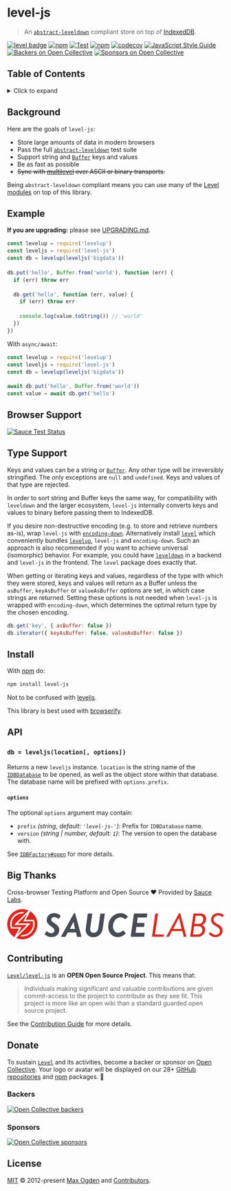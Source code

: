 # level-js

> An [`abstract-leveldown`][abstract-leveldown] compliant store on top of [IndexedDB][indexeddb].

[![level badge][level-badge]][awesome]
[![npm](https://img.shields.io/npm/v/level-js.svg?label=&logo=npm)](https://www.npmjs.com/package/level-js)
[![Test](https://github.com/Level/level-js/actions/workflows/test.yml/badge.svg)](https://github.com/Level/level-js/actions/workflows/test.yml)
[![npm](https://img.shields.io/npm/dm/level-js.svg?label=dl)](https://www.npmjs.com/package/level-js)
[![codecov](https://codecov.io/gh/Level/level-js/branch/master/graph/badge.svg)](https://codecov.io/gh/Level/level-js)
[![JavaScript Style Guide](https://img.shields.io/badge/code_style-standard-brightgreen.svg)](https://standardjs.com)
[![Backers on Open Collective](https://opencollective.com/level/backers/badge.svg?color=orange)](#backers)
[![Sponsors on Open Collective](https://opencollective.com/level/sponsors/badge.svg?color=orange)](#sponsors)

## Table of Contents

<details><summary>Click to expand</summary>

- [Background](#background)
- [Example](#example)
- [Browser Support](#browser-support)
- [Type Support](#type-support)
- [Install](#install)
- [API](#api)
  - [`db = leveljs(location[, options])`](#db--leveljslocation-options)
    - [`options`](#options)
- [Big Thanks](#big-thanks)
- [Contributing](#contributing)
- [Donate](#donate)
  - [Backers](#backers)
  - [Sponsors](#sponsors)
- [License](#license)

</details>

## Background

Here are the goals of `level-js`:

- Store large amounts of data in modern browsers
- Pass the full [`abstract-leveldown`][abstract-leveldown] test suite
- Support string and [`Buffer`][buffer] keys and values
- Be as fast as possible
- ~~Sync with [multilevel](https://github.com/juliangruber/multilevel) over ASCII or binary transports.~~

Being `abstract-leveldown` compliant means you can use many of the [Level modules][awesome] on top of this library.

## Example

**If you are upgrading:** please see [UPGRADING.md](UPGRADING.md).

```js
const levelup = require('levelup')
const leveljs = require('level-js')
const db = levelup(leveljs('bigdata'))

db.put('hello', Buffer.from('world'), function (err) {
  if (err) throw err

  db.get('hello', function (err, value) {
    if (err) throw err

    console.log(value.toString()) // 'world'
  })
})
```

With `async/await`:

```js
const levelup = require('levelup')
const leveljs = require('level-js')
const db = levelup(leveljs('bigdata'))

await db.put('hello', Buffer.from('world'))
const value = await db.get('hello')
```

## Browser Support

[![Sauce Test Status](https://app.saucelabs.com/browser-matrix/level-js.svg)](https://app.saucelabs.com/u/level-js)

## Type Support

Keys and values can be a string or [`Buffer`][buffer]. Any other type will be irreversibly stringified. The only exceptions are `null` and `undefined`. Keys and values of that type are rejected.

In order to sort string and Buffer keys the same way, for compatibility with `leveldown` and the larger ecosystem, `level-js` internally converts keys and values to binary before passing them to IndexedDB.

If you desire non-destructive encoding (e.g. to store and retrieve numbers as-is), wrap `level-js` with [`encoding-down`][encoding-down]. Alternatively install [`level`][level] which conveniently bundles [`levelup`][levelup], `level-js` and `encoding-down`. Such an approach is also recommended if you want to achieve universal (isomorphic) behavior. For example, you could have [`leveldown`][leveldown] in a backend and `level-js` in the frontend. The `level` package does exactly that.

When getting or iterating keys and values, regardless of the type with which they were stored, keys and values will return as a Buffer unless the `asBuffer`, `keyAsBuffer` or `valueAsBuffer` options are set, in which case strings are returned. Setting these options is not needed when `level-js` is wrapped with `encoding-down`, which determines the optimal return type by the chosen encoding.

```js
db.get('key', { asBuffer: false })
db.iterator({ keyAsBuffer: false, valueAsBuffer: false })
```

## Install

With [npm](https://npmjs.org) do:

```bash
npm install level-js
```

Not to be confused with [leveljs](https://www.npmjs.com/package/leveljs).

This library is best used with [browserify](http://browserify.org).

## API

### `db = leveljs(location[, options])`

Returns a new `leveljs` instance. `location` is the string name of the [`IDBDatabase`](https://developer.mozilla.org/en-US/docs/Web/API/IDBDatabase) to be opened, as well as the object store within that database. The database name will be prefixed with `options.prefix`.

#### `options`

The optional `options` argument may contain:

- `prefix` _(string, default: `'level-js-'`)_: Prefix for `IDBDatabase` name.
- `version` _(string | number, default: `1`)_: The version to open the database with.

See [`IDBFactory#open`](https://developer.mozilla.org/en-US/docs/Web/API/IDBFactory/open) for more details.

## Big Thanks

Cross-browser Testing Platform and Open Source ♥ Provided by [Sauce Labs](https://saucelabs.com).

[![Sauce Labs logo](./sauce-labs.svg)](https://saucelabs.com)

## Contributing

[`Level/level-js`](https://github.com/Level/level-js) is an **OPEN Open Source Project**. This means that:

> Individuals making significant and valuable contributions are given commit-access to the project to contribute as they see fit. This project is more like an open wiki than a standard guarded open source project.

See the [Contribution Guide](https://github.com/Level/community/blob/master/CONTRIBUTING.md) for more details.

## Donate

To sustain [`Level`](https://github.com/Level) and its activities, become a backer or sponsor on [Open Collective](https://opencollective.com/level). Your logo or avatar will be displayed on our 28+ [GitHub repositories](https://github.com/Level) and [npm](https://www.npmjs.com/) packages. 💖

### Backers

[![Open Collective backers](https://opencollective.com/level/backers.svg?width=890)](https://opencollective.com/level)

### Sponsors

[![Open Collective sponsors](https://opencollective.com/level/sponsors.svg?width=890)](https://opencollective.com/level)

## License

[MIT](LICENSE.md) © 2012-present [Max Ogden](https://github.com/maxogden) and [Contributors](CONTRIBUTORS.md).

[level-badge]: https://leveljs.org/img/badge.svg

[indexeddb]: https://developer.mozilla.org/en-US/docs/Web/API/IndexedDB_API

[buffer]: https://nodejs.org/api/buffer.html

[awesome]: https://github.com/Level/awesome

[abstract-leveldown]: https://github.com/Level/abstract-leveldown

[levelup]: https://github.com/Level/levelup

[leveldown]: https://github.com/Level/leveldown

[level]: https://github.com/Level/level

[encoding-down]: https://github.com/Level/encoding-down
